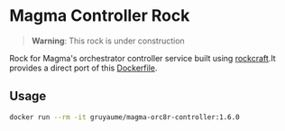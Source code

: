 # Magma Controller Rock

> **Warning**: This rock is under construction

Rock for Magma's orchestrator controller service built using 
[rockcraft](https://github.com/canonical/rockcraft).It provides a direct port of this 
[Dockerfile](https://github.com/magma/magma/blob/v1.6/orc8r/cloud/docker/controller/Dockerfile).

## Usage

```bash
docker run --rm -it gruyaume/magma-orc8r-controller:1.6.0
```
